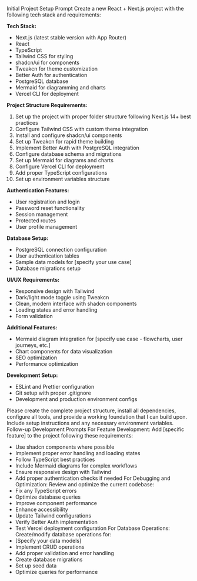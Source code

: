 Initial Project Setup Prompt
Create a new React + Next.js project with the following tech stack and requirements:

**Tech Stack:**
- Next.js (latest stable version with App Router)
- React
- TypeScript
- Tailwind CSS for styling
- shadcn/ui for components
- Tweakcn for theme customization
- Better Auth for authentication
- PostgreSQL database
- Mermaid for diagramming and charts
- Vercel CLI for deployment

**Project Structure Requirements:**
1. Set up the project with proper folder structure following Next.js 14+ best practices
2. Configure Tailwind CSS with custom theme integration
3. Install and configure shadcn/ui components
4. Set up Tweakcn for rapid theme building
5. Implement Better Auth with PostgreSQL integration
6. Configure database schema and migrations
7. Set up Mermaid for diagrams and charts
8. Configure Vercel CLI for deployment
9. Add proper TypeScript configurations
10. Set up environment variables structure

**Authentication Features:**
- User registration and login
- Password reset functionality
- Session management
- Protected routes
- User profile management

**Database Setup:**
- PostgreSQL connection configuration
- User authentication tables
- Sample data models for [specify your use case]
- Database migrations setup

**UI/UX Requirements:**
- Responsive design with Tailwind
- Dark/light mode toggle using Tweakcn
- Clean, modern interface with shadcn components
- Loading states and error handling
- Form validation

**Additional Features:**
- Mermaid diagram integration for [specify use case - flowcharts, user journeys, etc.]
- Chart components for data visualization
- SEO optimization
- Performance optimization

**Development Setup:**
- ESLint and Prettier configuration
- Git setup with proper .gitignore
- Development and production environment configs

Please create the complete project structure, install all dependencies, configure all tools, and provide a working foundation that I can build upon. Include setup instructions and any necessary environment variables.
Follow-up Development Prompts
For Feature Development:
Add [specific feature] to the project following these requirements:
- Use shadcn components where possible
- Implement proper error handling and loading states
- Follow TypeScript best practices
- Include Mermaid diagrams for complex workflows
- Ensure responsive design with Tailwind
- Add proper authentication checks if needed
For Debugging and Optimization:
Review and optimize the current codebase:
- Fix any TypeScript errors
- Optimize database queries
- Improve component performance
- Enhance accessibility
- Update Tailwind configurations
- Verify Better Auth implementation
- Test Vercel deployment configuration
For Database Operations:
Create/modify database operations for:
- [Specify your data models]
- Implement CRUD operations
- Add proper validation and error handling
- Create database migrations
- Set up seed data
- Optimize queries for performance